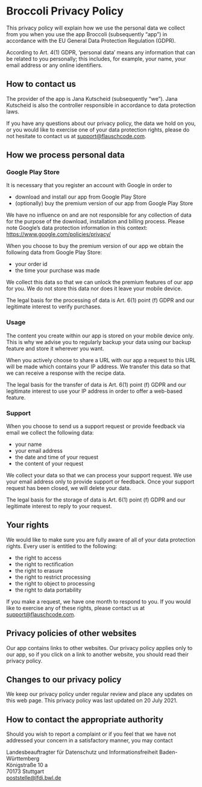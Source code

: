 # Broccoli Privacy Policy

This privacy policy will explain how we use the personal data we collect from you when you use the app Broccoli (subsequently “app”) in accordance with the EU General Data Protection Regulation (GDPR).

According to Art. 4(1) GDPR, ‘personal data’ means any information that can be related to you personally; this includes, for example, your name, your email address or any online identifiers.

## How to contact us
The provider of the app is Jana Kutscheid (subsequently “we”). Jana Kutscheid is also the controller responsible in accordance to data protection laws.

If you have any questions about our privacy policy, the data we hold on you, or you would like to exercise one of your data protection rights, please do not hesitate to contact us at support@flauschcode.com.

## How we process personal data

### Google Play Store
It is necessary that you register an account with Google in order to
* download and install our app from Google Play Store
* (optionally) buy the premium version of our app from Google Play Store

We have no influence on and are not responsible for any collection of data for the purpose of the download, installation and billing process.
Please note Google’s data protection information in this context: https://www.google.com/policies/privacy/

When you choose to buy the premium version of our app we obtain the following data from Google Play Store:
* your order id
* the time your purchase was made

We collect this data so that we can unlock the premium features of our app for you. We do not store this data nor does it leave your mobile device.

The legal basis for the processing of data is Art. 6(1) point (f) GDPR and our legitimate interest to verify purchases. 

### Usage
The content you create within our app is stored on your mobile device only. This is why we advise you to regularly backup your data using our backup feature and store it wherever you want.

When you actively choose to share a URL with our app a request to this URL will be made which contains your IP address. We transfer this data so that we can receive a response with the recipe data.

The legal basis for the transfer of data is Art. 6(1) point (f) GDPR and our legitimate interest to use your IP address in order to offer a web-based feature. 

### Support
When you choose to send us a support request or provide feedback via email we collect the following data:
* your name
* your email address
* the date and time of your request
* the content of your request

We collect your data so that we can process your support request. We use your email address only to provide support or feedback. Once your support request has been closed, we will delete your data.

The legal basis for the storage of data is Art. 6(1) point (f) GDPR and our legitimate interest to reply to your request. 

## Your rights
We would like to make sure you are fully aware of all of your data protection rights. Every user is entitled to the following:
* the right to access
* the right to rectification
* the right to erasure 
* the right to restrict processing
* the right to object to processing 
* the right to data portability 

If you make a request, we have one month to respond to you. If you would like to exercise any of these rights, please contact us at support@flauschcode.com.

## Privacy policies of other websites
Our app contains links to other websites. Our privacy policy applies only to our app, so if you click on a link to another website, you should read their privacy policy.

## Changes to our privacy policy
We keep our privacy policy under regular review and place any updates on this web page. This privacy policy was last updated on 20 July 2021.

## How to contact the appropriate authority
Should you wish to report a complaint or if you feel that we have not addressed your concern in a satisfactory manner, you may contact

Landesbeauftragter für Datenschutz und Informationsfreiheit Baden-Württemberg  
Königstraße 10 a  
70173 Stuttgart  
poststelle@lfdi.bwl.de
